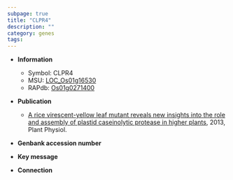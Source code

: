 ```yaml
---
subpage: true
title: "CLPR4"
description: ""
category: genes
tags: 
---
```


* **Information**  
    + Symbol: CLPR4  
    + MSU: [LOC_Os01g16530](http://rice.plantbiology.msu.edu/cgi-bin/ORF_infopage.cgi?orf=LOC_Os01g16530)  
    + RAPdb: [Os01g0271400](http://rapdb.dna.affrc.go.jp/viewer/gbrowse_details/irgsp1?name=Os01g0271400)  

* **Publication**  
    + [A rice virescent-yellow leaf mutant reveals new insights into the role and assembly of plastid caseinolytic protease in higher plants](http://www.ncbi.nlm.nih.gov/pubmed?term=A+rice+virescent-yellow+leaf+mutant+reveals+new+insights+into+the+role+and+assembly+of+plastid+caseinolytic+protease+in+higher+plants%5BTitle%5D), 2013, Plant Physiol.

* **Genbank accession number**  

* **Key message**  

* **Connection**  



